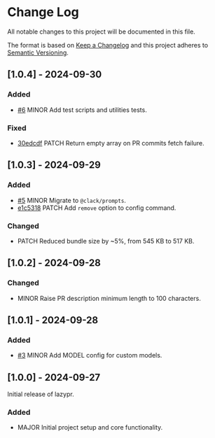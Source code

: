 # Change Log

All notable changes to this project will be documented in this file.

The format is based on [Keep a Changelog](http://keepachangelog.com/) and this project adheres to [Semantic Versioning](http://semver.org/).

## [1.0.4] - 2024-09-30

### Added

- [#6](https://github.com/R4ULtv/lazypr/pull/6) MINOR Add test scripts and utilities tests.

### Fixed

- [30edcdf](https://github.com/R4ULtv/lazypr/commit/30edcdf) PATCH Return empty array on PR commits fetch failure.

## [1.0.3] - 2024-09-29

### Added

- [#5](https://github.com/R4ULtv/lazypr/pull/5) MINOR Migrate to `@clack/prompts`.
- [e1c5318](https://github.com/R4ULtv/lazypr/commit/e1c5318) PATCH Add `remove` option to config command.

### Changed

- PATCH Reduced bundle size by ~5%, from 545 KB to 517 KB.

## [1.0.2] - 2024-09-28

### Changed

- MINOR Raise PR description minimum length to 100 characters.

## [1.0.1] - 2024-09-28

### Added

- [#3](https://github.com/R4ULtv/lazypr/pull/3) MINOR Add MODEL config for custom models.

## [1.0.0] - 2024-09-27

Initial release of lazypr.

### Added

- MAJOR Initial project setup and core functionality.
